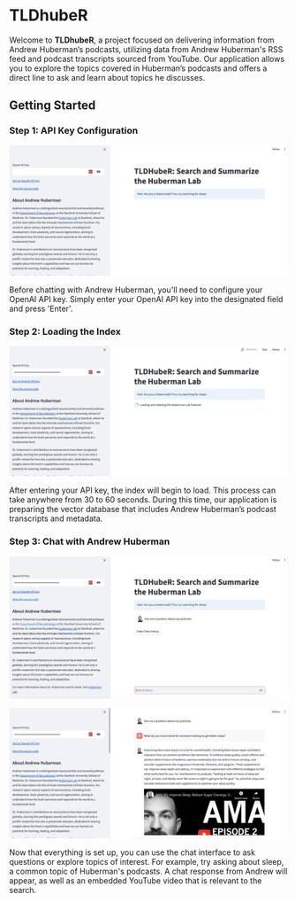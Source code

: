 # TLDhubeR

Welcome to **TLDhubeR**, a project focused on delivering information from Andrew Huberman’s podcasts, utilizing data from Andrew Huberman's RSS feed and podcast transcripts sourced from YouTube. Our application allows you to explore the topics covered in Huberman’s podcasts and offers a direct line to ask and learn about topics he discusses.

## Getting Started

### Step 1: API Key Configuration

![API Key Configuration Image](/static/api_key.png)

Before chatting with Andrew Huberman, you'll need to configure your OpenAI API key. Simply enter your OpenAI API key into the designated field and press 'Enter'.

### Step 2: Loading the Index

![Index Loading Image](/static/load_index.png)

After entering your API key, the index will begin to load. This process can take anywhere from 30 to 60 seconds. During this time, our application is preparing the vector database that includes Andrew Huberman’s podcast transcripts and metadata.

### Step 3: Chat with Andrew Huberman

![Chat Interface Image](/static/chat_interface.png)

![Chat Example Image](/static/chat_example.png)

Now that everything is set up, you can use the chat interface to ask questions or explore topics of interest. For example, try asking about sleep, a common topic of Huberman's podcasts. A chat response from Andrew will appear, as well as an embedded YouTube video that is relevant to the search.
